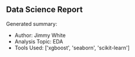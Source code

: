 ## Data Science Report

Generated summary:

- Author: Jimmy White
- Analysis Topic: EDA
- Tools Used: ['xgboost', 'seaborn', 'scikit-learn']
